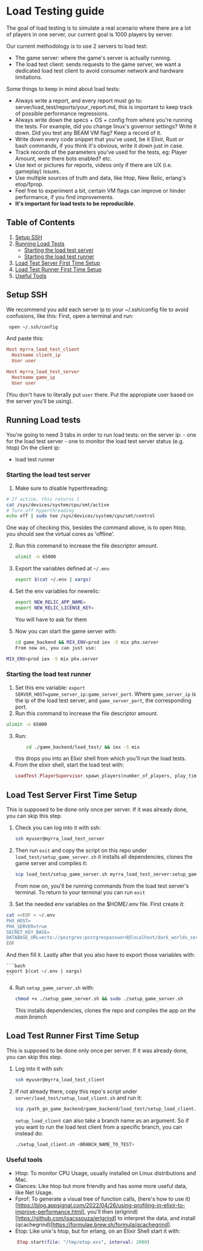 # Load Testing guide
The goal of load testing is to simulate a real scenario where there
are a lot of players in one server, our current goal is 1000 players by server.

Our current methodology is to use 2 servers to load test:
- The game server: where the game's server is actually running.
- The load test client: sends requests to the game server, we 
  want a dedicated load test client to avoid consumer network
  and hardware limitations.

Some things to keep in mind about load tests:
- Always write a report, and every report must go to:
  server/load_test/reports/your_report.md, this is important 
  to keep track of possible performance regressions.
- Always write down the specs + OS + config from where you're running the tests.
  For example, did you change linux's governor settings? Write it down.
  Did you test any BEAM VM flag? Keep a record of it.
- Write down every code snippet that you've used, be it Elixir, Rust or bash commands,
  if you think it's obvious, write it down just in case.
- Track records of the parameters you've used for the tests, eg: Player Amount,
  were there bots enabled? etc.
- Use text or pictures for reports, videos only if there are UX (i.e. gameplay) issues.
- Use multiple sources of truth and data, like htop, New Relic, erlang's etop/fprop.
- Feel free to experiment a bit, certain VM flags can improve or hinder performance,
  if you find improvements.
- **It's important for load tests to be reproducible**.

## Table of Contents
1. [Setup SSH](#setup-ssh)
2. [Running Load Tests](#running-load-tests)
    - [Starting the load test server](#starting-the-load-test-server)
    - [Starting the load test runner](#starting-the-load-test-runner)
3. [Load Test Server First Time Setup](#load-test-server-first-time-setup)
4. [Load Test Runner First Time Setup](#load-test-runner-first-time-setup)
5. [Useful Tools](#useful-tools)

## Setup SSH
We recommend you add each server ip to your ~/.ssh/config file to avoid confusions, like this:
First, open a terminal and run: 
```bash 
 open ~/.ssh/config
``` 
And paste this:
```conf 
Host myrra_load_test_client
  Hostname client_ip
  User user

Host myrra_load_test_server
  Hostname game_ip
  User user
```

(You don't have to literally put `user` there. Put the appropiate user based on the server you'll be using).

## Running Load tests

You're going to need 3 tabs in order to run load tests: 
on the server ip: 
    - one for the load test server
    - one to monitor the load test server status (e.g. htop)
On the client ip:
   - load test runner

### Starting the load test server

1. Make sure to disable hyperthreading:
```sh
# If active, this returns 1
cat /sys/devices/system/cpu/smt/active
# Turn off hyperthreading
echo off | sudo tee /sys/devices/system/cpu/smt/control
```
One way of checking this, besides the command above,
is to open htop, you should see the virtual cores as 'offline'.

2. Run this command to increase the file descriptor amount.
   ```bash
   ulimit -n 65000

3. Export the variables defined at `~/.env`
    ```bash
    export $(cat ~/.env | xargs)
    ```
4. Set the env variables for newrelic:

    ```bash
    export NEW_RELIC_APP_NAME=
    export NEW_RELIC_LICENSE_KEY=
    ```

    You will have to ask for them

5. Now you can start the game server with: 
   ```sh
   cd game_backend && MIX_ENV=prod iex -S mix phx.server
   From now on, you can just use: 
```sh
MIX_ENV=prod iex -S mix phx.server
```

### Starting the load test runner

1. Set this env variable: `export SERVER_HOST=game_server_ip:game_server_port`.
   Where `game_server_ip` is the ip of the load test server, and `game_server_port`,
   the corresponding port.
2. Run this command to increase the file descriptor amount.
```bash
ulimit -n 65000
```
3. Run:
   ```sh
       cd ./game_backend/load_test/ && iex -S mix 
   ``` 
   this drops you into an Elixir shell from which you'll run the load tests.
4. From the elixir shell, start the load test with:
   ```elixir
   LoadTest.PlayerSupervisor.spawn_players(number_of_players, play_time_in_seconds)
   ``` 

## Load Test Server First Time Setup

This is supposed to be done only once per server. If it was already done, you can skip this step.

1. Check you can log into it with ssh: 
   ```sh
   ssh myuser@myrra_load_test_server
   ```
2. Then run `exit` and copy the script on this repo under
   `load_test/setup_game_server.sh` it installs all dependencies, clones the game server and compiles it:
   ```sh
   scp load_test/setup_game_server.sh myrra_load_test_server:setup_game_server.sh && ssh myuser@myrra_load_test_server
   ```

   From now on, you'll be running commands from the load test server's terminal. To return to your terminal you can run `exit`

3. Set the needed env variables on the $HOME/.env file.
   First create it: 
```sh
cat <<EOF > ~/.env
PHX_HOST=
PHX_SERVER=true
SECRET_KEY_BASE=
DATABASE_URL=ecto://postgres:postgrespassword@localhost/dark_worlds_server
EOF
```
   And then fill it. Lastly after that you also have to export those variables with:

    ```bash
    export $(cat ~/.env | xargs)
    ```
4. Run `setup_game_server.sh` with:
   ```sh
   chmod +x ./setup_game_server.sh && sudo ./setup_game_server.sh
   ```

   This installs dependencies, clones the repo and compiles the app *on the main branch*

## Load Test Runner First Time Setup

This is supposed to be done only once per server. If it was already done, you can skip this step.

1. Log into it with ssh: 
   ```sh
   ssh myuser@myrra_load_test_client
   ```
2. If not already there, copy this repo's script under `server/load_test/setup_load_client.sh`
   and run it:
   ```sh
   scp /path_go_game_backend/game_backend/load_test/setup_load_client.sh myrra_load_test_server:/user/setup_load_client.sh
   ```
   `setup_load_client` can also take a branch name as an argument. So if you want to run the load test client from a specific branch, you can instead do:
   ```sh
   ./setup_load_client.sh <BRANCH_NAME_TO_TEST>
   ```


### Useful tools
- Htop: To monitor CPU Usage, usually installed on Linux distributions and Mac.
- Glances: Like htop but more friendly and has some more useful data,
  like Net Usage.
- Fprof: To generate a visual tree of function calls,
  (here's how to use it)[https://blog.appsignal.com/2022/04/26/using-profiling-in-elixir-to-improve-performance.html],
  you'll then (erlgrind)[https://github.com/isacssouza/erlgrind] to interpret the data,
  and install (qcachegrind)[https://formulae.brew.sh/formula/qcachegrind].
- Etop: Like unix's htop, but for erlang, on an Elixir Shell start it with:
```elixir
    Etop.start(file: "/tmp/etop.exs", interval: 2000)
```
